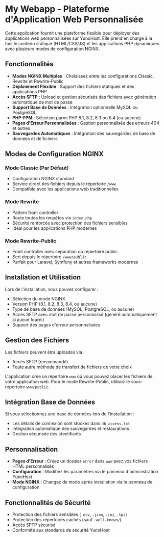 # My Webapp - Plateforme d'Application Web Personnalisée

Cette application fournit une plateforme flexible pour déployer des applications web personnalisées sur YunoHost. Elle prend en charge à la fois le contenu statique (HTML/CSS/JS) et les applications PHP dynamiques avec plusieurs modes de configuration NGINX.

## Fonctionnalités

- **Modes NGINX Multiples** : Choisissez entre les configurations Classic, Rewrite et Rewrite-Public
- **Déploiement Flexible** : Support des fichiers statiques et des applications PHP
- **Accès SFTP** : Upload et gestion sécurisés des fichiers avec génération automatique de mot de passe
- **Support Base de Données** : Intégration optionnelle MySQL ou PostgreSQL
- **PHP-FPM** : Sélection parmi PHP 8.1, 8.2, 8.3 ou 8.4 (ou aucune)
- **Pages d'Erreur Personnalisées** : Gestion personnalisée des erreurs 404 et autres
- **Sauvegardes Automatiques** : Intégration des sauvegardes de base de données et de fichiers

## Modes de Configuration NGINX

### Mode Classic (Par Défaut)
- Configuration NGINX standard
- Service direct des fichiers depuis le répertoire `/www`
- Compatible avec les applications web traditionnelles

### Mode Rewrite
- Pattern front controller
- Route toutes les requêtes via `index.php`
- Sécurité renforcée avec protection des fichiers sensibles
- Idéal pour les applications PHP modernes

### Mode Rewrite-Public
- Front controller avec séparation du répertoire public
- Sert depuis le répertoire `/www/public`
- Parfait pour Laravel, Symfony et autres frameworks modernes

## Installation et Utilisation

Lors de l'installation, vous pouvez configurer :
- Sélection du mode NGINX
- Version PHP (8.1, 8.2, 8.3, 8.4, ou aucune)
- Type de base de données (MySQL, PostgreSQL, ou aucune)
- Accès SFTP avec mot de passe personnalisé (généré automatiquement si aucun fourni)
- Support des pages d'erreur personnalisées

## Gestion des Fichiers

Les fichiers peuvent être uploadés via :
- Accès SFTP (recommandé)
- Toute autre méthode de transfert de fichiers de votre choix

L'application crée un répertoire `www` où vous pouvez placer les fichiers de votre application web. Pour le mode Rewrite-Public, utilisez le sous-répertoire `www/public`.

## Intégration Base de Données

Si vous sélectionnez une base de données lors de l'installation :
- Les détails de connexion sont stockés dans `db_access.txt`
- Intégration automatique des sauvegardes et restaurations
- Gestion sécurisée des identifiants

## Personnalisation

- **Pages d'Erreur** : Créez un dossier `error` dans `www` avec vos fichiers HTML personnalisés
- **Configuration** : Modifiez les paramètres via le panneau d'administration YunoHost
- **Mode NGINX** : Changez de mode après installation via le panneau de configuration

## Fonctionnalités de Sécurité

- Protection des fichiers sensibles (`.env`, `.json`, `.ini`, `.tpl`)
- Protection des répertoires cachés (sauf `.well-known/`)
- Accès SFTP sécurisé
- Conformité aux standards de sécurité YunoHost 
